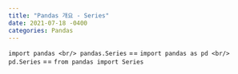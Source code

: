 ```yaml
---
title: "Pandas 개요 - Series"
date: 2021-07-18 -0400
categories: Pandas
---
```

`import pandas <br/> pandas.Series` == `import pandas as pd <br/> pd.Series` == `from pandas import Series`
